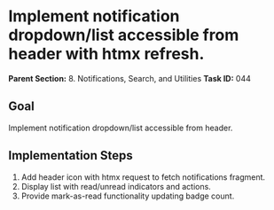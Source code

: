 # Implement notification dropdown/list accessible from header with htmx refresh.

**Parent Section:** 8. Notifications, Search, and Utilities
**Task ID:** 044

## Goal
Implement notification dropdown/list accessible from header.

## Implementation Steps
1. Add header icon with htmx request to fetch notifications fragment.
2. Display list with read/unread indicators and actions.
3. Provide mark-as-read functionality updating badge count.
